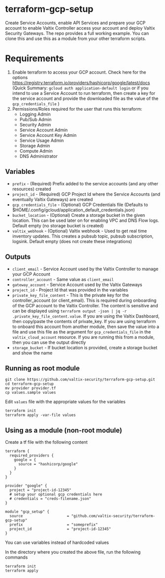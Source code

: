 # terraform-gcp-setup
Create Service Accounts, enable API Services and prepare your GCP account to enable Valtix Controller access your account and deploy Valtix Security Gateways. The repo provides a full working example. You can clone this and use this as a module from your other terraform scripts.

# Requirements
1. Enable terraform to access your GCP account. Check here for the options https://registry.terraform.io/providers/hashicorp/google/latest/docs (Quick Summary: `gcloud auth application-default login` or if you intend to use a Service Account to run terraform, then create a key for the service account and provide the downloaded file as the value of the `gcp_credentials_file` )
1. Permissions/Roles required for the user that runs this terraform:
    * Logging Admin
    * Pub/Sub Admin
    * Security Admin
    * Service Account Admin
    * Service Account Key Admin
    * Service Usage Admin
    * Storage Admin
    * Compute Admin
    * DNS Administrator

## Variables

* `prefix` - (Required) Prefix added to the service accounts (and any other resources) created
* `project_id` - (Required) GCP Project Id where the Service Accounts (and eventually Valtix Gateways) are created
* `gcp_credentials_file` - (Optional) GCP Credentials file (Defaults to $HOME/.config/gcloud/application_default_credentials.json)
* `bucket_location` - (Optional) Create a storage bucket in the given location. This can be used later on for enabling VPC and DNS Flow logs. Default empty (no storage bucket is created)
* `valtix_webhook` - (Optional) Valtix webhook - Used to get real time inventory updates. This creates a pubsub topic, pubsub subscription, logsink. Default empty (does not create these integrations)

## Outputs

* `client_email` - Service Account used by the Valtix Controller to manage your GCP Account
* `controller_account` - Same value as `client_email`
* `gateway_account` - Service Account used by the Valtix Gateways
* `project_id` - Project Id that was provided in the variables
* `private_key_file_content` - This is the private key for the controller_account (or client_email). This is required during onboarding of the GCP account to the Valtix Controller. The content is sensitive and can be displayed using `terraform output -json | jq -r .private_key_file_content.value`. If you are using the Valtix Dashboard, then copy/paste the contents of private_key. If you are using terraform to onboard this account from another module, then save the value into a file and use this file as the argument for `gcp_credentials_file` in the `valtix_cloud_account` resource. If you are running this from a module, then you can use the output directly
* `storage_bucket` - If bucket location is provided, create a storage bucket and show the name

## Running as root module
```
git clone https://github.com/valtix-security/terraform-gcp-setup.git
cd terraform-gcp-setup
mv provider provider.tf
cp values.sample values
```

Edit `values` file with the appropriate values for the variables

```
terraform init
terraform apply -var-file values
```

## Using as a module (non-root module)

Create a tf file with the following content

```hcl
terraform {
  required_providers {
    google = {
      source = "hashicorp/google"
    }
  }
}

provider "google" {
  project = "project-id-12345"
  # setup your optional gcp credentials here
  # credentials = "creds-filename.json"
}

module "gcp_setup" {
  source                    = "github.com/valtix-security/terraform-gcp-setup"
  prefix                    = "someprefix"
  project_id                = "project-id-12345"
}
```

You can use variables instead of hardcoded values

In the directory where you created the above file, run the following commands

```
terraform init
terraform apply
```
